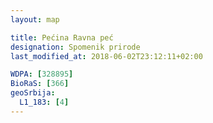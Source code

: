 ```yaml
---
layout: map

title: Pećina Ravna peć
designation: Spomenik prirode
last_modified_at: 2018-06-02T23:12:11+02:00

WDPA: [328895]
BioRaS: [366]
geoSrbija:
  L1_183: [4]
---
```

